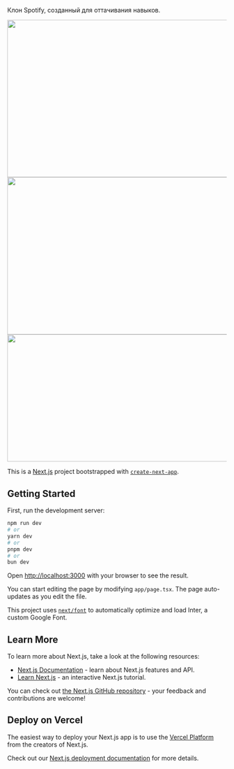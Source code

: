 Клон Spotify, созданный для оттачивания навыков.

<img src="https://github.com/s4ze/spotify-clone/assets/126989735/aab98fd8-5a18-4782-9bc2-7321810ae440" height="360" width="640">
<img src="https://github.com/s4ze/spotify-clone/assets/126989735/303e5e68-2095-4496-8e31-7237ebf5bdf6" height="360" width="640">
<img src="https://github.com/s4ze/spotify-clone/assets/126989735/4f83ee08-047f-49af-94c1-b67146bfc7c9" height="291.33" width="640">

This is a [Next.js](https://nextjs.org/) project bootstrapped with [`create-next-app`](https://github.com/vercel/next.js/tree/canary/packages/create-next-app).

## Getting Started

First, run the development server:

```bash
npm run dev
# or
yarn dev
# or
pnpm dev
# or
bun dev
```

Open [http://localhost:3000](http://localhost:3000) with your browser to see the result.

You can start editing the page by modifying `app/page.tsx`. The page auto-updates as you edit the file.

This project uses [`next/font`](https://nextjs.org/docs/basic-features/font-optimization) to automatically optimize and load Inter, a custom Google Font.

## Learn More

To learn more about Next.js, take a look at the following resources:

- [Next.js Documentation](https://nextjs.org/docs) - learn about Next.js features and API.
- [Learn Next.js](https://nextjs.org/learn) - an interactive Next.js tutorial.

You can check out [the Next.js GitHub repository](https://github.com/vercel/next.js/) - your feedback and contributions are welcome!

## Deploy on Vercel

The easiest way to deploy your Next.js app is to use the [Vercel Platform](https://vercel.com/new?utm_medium=default-template&filter=next.js&utm_source=create-next-app&utm_campaign=create-next-app-readme) from the creators of Next.js.

Check out our [Next.js deployment documentation](https://nextjs.org/docs/deployment) for more details.
